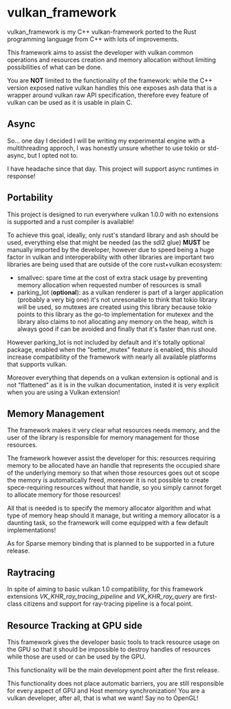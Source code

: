 # vulkan_framework
vulkan_framework is my C++ vulkan-framework ported to the Rust programming language from C++ with lots of improvements.

This framework aims to assist the developer with vulkan common operations and resources creation and memory allocation without limiting possibilities of what can be done.

You are __NOT__ limited to the functionality of the framework: while the C++ version exposed native vulkan handles this one exposes ash data that is a wrapper around vulkan raw API specification, therefore evey feature of vulkan can be used as it is usable in plain C.

## Async
So... one day I decided I will be writing my experimental engine with a multithreading approch, I was honestly unsure whether to use tokio or std-async, but I opted not to.

I have headache since that day. This project will support async runtimes in response!

## Portability
This project is designed to run everywhere vulkan 1.0.0 with no extensions is supported and a rust compiler is available!

To achieve this goal, ideally, only rust's standard library and ash should be used, everything else that might be needed (as the sdl2 glue) __MUST__ be manually imported by the developer, however due to speed being a huge factor in vulkan and interoperability with other libraries are important two libraries
are being used that are outside of the core rust+vulkan ecosystem:
   - smallvec: spare time at the cost of extra stack usage by preventing memory allocation when requested number of resources is small
   - parking_lot (__optional__): as a vulkan renderer is part of a larger application (probably a very big one) it's not unresonable to think that tokio library will be used,
       so mutexes are created using this library because tokio points to this library as the go-to implementation for mutexex and the library also claims to not allocating any memory on the heap, witch is always good if can be avoided and finally that it's faster than rust one.

However parking_lot is not included by default and it's totally optional package, enabled when the "better_mutex" feature is enabled, this should increase compatibility of the framework with nearly all available platforms that supports vulkan.

Moreover everything that depends on a vulkan extension is optional and is not "flattened" as it is in the vulkan documentation, insted it is very explicit when you are using a Vulkan extension!

## Memory Management
The framework makes it very clear what resources needs memory, and the user of the library is responsible for memory management for those resources.

The framework however assist the developer for this: resources requiring memory to be allocated have an handle that represents the occupied share of the
underlying memory so that when those resources goes out ot scope the memory is automatically freed, moreover it is not possible to create spece-requiring
resources without that handle, so you simply cannot forget to allocate memory for those resources!

All that is needed is to specify the memory allocator algorithm and what type of memory heap should it manage, but writing a memory allocator is a daunting task,
so the framework will come equipped with a few default implementations!

As for Sparse memory binding that is planned to be supported in a future release.

## Raytracing
In spite of aiming to basic vulkan 1.0 compatibility, for this framework extensions *VK_KHR_ray_tracing_pipeline* and *VK_KHR_ray_query* are first-class citizens and support for ray-tracing pipeline is a focal point.

## Resource Tracking at GPU side
This framework gives the developer basic tools to track resource usage on the GPU so that it should be impossible to destroy handles of resources while those are used or can be used by the GPU.

This functionality will be the main development point after the first release.

This functionality does not place automatic barriers, you are still responsible for every aspect of GPU and Host memory synchronization! You are a vulkan developer, after all, that is what we want! Say no to OpenGL!
